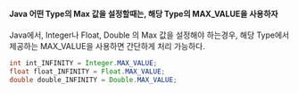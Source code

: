 #### Java 어떤 Type의 Max 값을 설정할때는, 해당 Type의 MAX\_VALUE을 사용하자

Java에서, Integer나 Float, Double 의 Max 값을 설정해야 하는경우, 해당  Type에서 제공하는 MAX\_VALUE을 사용하면 간단하게 처리 가능하다.

```java
int int_INFINITY = Integer.MAX_VALUE;
float float_INFINITY = Float.MAX_VALUE;
double double_INFINITY = Double.MAX_VALUE;
```



